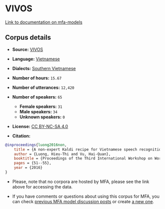 
# VIVOS

[Link to documentation on mfa-models](https://mfa-models.readthedocs.io/en/main/corpus/VIVOS.html)

## Corpus details

- **Source:** [VIVOS](https://ailab.hcmus.edu.vn/vivos)
- **Language:** [Vietnamese](https://en.wikipedia.org/wiki/Vietnamese_language)
- **Dialects:** [Southern Vietnamese](https://en.wikipedia.org/wiki/Vietnamese_language#Language_variation)
- **Number of hours:** `15.67`
- **Number of utterances:** `12,420`
- **Number of speakers:** `65`
  - **Female speakers:** `31`
  - **Male speakers:** `34`
  - **Unknown speakers:** `0`
- **License:** [CC BY-NC-SA 4.0](https://creativecommons.org/licenses/by-nc-sa/4.0/)

- **Citation:**
```bibtex
@inproceedings{luong2016non,
	title = {A non-expert Kaldi recipe for Vietnamese speech recognition system},
	author = {Luong, Hieu-Thi and Vu, Hai-Quan},
	booktitle = {Proceedings of the Third International Workshop on Worldwide Language Service Infrastructure and Second Workshop on Open Infrastructures and Analysis Frameworks for Human Language Technologies (WLSI/OIAF4HLT2016)},
	pages = {51--55},
	year = {2016}
}
```

- Please, note that no corpora are hosted by MFA, please see the link above for accessing the data.

- If you have comments or questions about using this corpus for MFA, you can check [previous MFA model discussion posts](https://github.com/MontrealCorpusTools/mfa-models/discussions?discussions_q=VIVOS) or create [a new one](https://github.com/MontrealCorpusTools/mfa-models/discussions/new).
